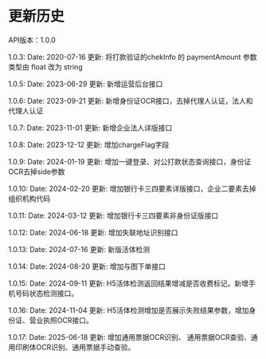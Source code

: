 # 更新历史 #
API版本：1.0.0

1.0.3: 
Date: 2020-07-16
更新: 将打款验证的chekInfo 的 paymentAmount 参数类型由 float 改为 string 

1.0.5: 
Date: 2023-06-29
更新: 新增运营后台接口

1.0.6: 
Date: 2023-09-21
更新: 新增身份证OCR接口，去掉代理人认证，法人和代理人认证

1.0.7: 
Date: 2023-11-01
更新: 新增企业法人详版接口

1.0.8: 
Date: 2023-12-12
更新: 增加chargeFlag字段

1.0.9: 
Date: 2024-01-19
更新: 增加一键登录、对公打款状态查询接口，身份证OCR去掉side参数

1.0.10: 
Date: 2024-02-20
更新: 增加银行卡三四要素详版接口，企业二要素去掉组织机构代码

1.0.11: 
Date: 2024-03-12
更新: 增加银行卡三四要素非身份证版接口

1.0.12: 
Date: 2024-06-18
更新: 增加失联地址识别接口

1.0.13: 
Date: 2024-07-16
更新: 新版活体检测

1.0.14: 
Date: 2024-08-20
更新: 增加与图下单接口

1.0.15: 
Date: 2024-09-11
更新: H5活体检测返回结果增减是否收费标记。新增手机号码状态检测接口。

1.0.16: 
Date: 2024-11-04
更新: H5活体检测增加是否展示失败结果参数，增加身份证、营业执照OCR接口。

1.0.17: 
Date: 2025-06-18
更新: 增加通用票据OCR识别、 通用票据OCR查验、通用印刷体OCR识别、通用票据手动查验。
